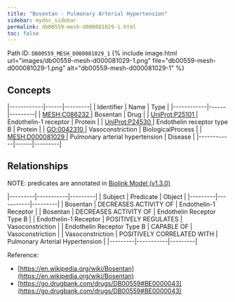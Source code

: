 ```yaml
---
title: "Bosentan - Pulmonary Arterial Hypertension"
sidebar: mydoc_sidebar
permalink: db00559-mesh-d000081029-1.html
toc: false 
---
```



Path ID: `DB00559_MESH_D000081029_1`
{% include image.html url="images/db00559-mesh-d000081029-1.png" file="db00559-mesh-d000081029-1.png" alt="db00559-mesh-d000081029-1" %}

## Concepts

|------------|------|---------|
| Identifier | Name | Type    |
|------------|------|---------|
| <a href="https://identifiers.org/MESH:C086232">MESH:C086232 </a> | Bosentan | Drug |
| <a href="https://identifiers.org/UniProt:P25101">UniProt:P25101 </a> | Endothelin-1 receptor | Protein |
| <a href="https://identifiers.org/UniProt:P24530">UniProt:P24530 </a> | Endothelin receptor type B | Protein |
| <a href="https://identifiers.org/GO:0042310">GO:0042310 </a> | Vasoconstriction | BiologicalProcess |
| <a href="https://identifiers.org/MESH:D000081029">MESH:D000081029 </a> | Pulmonary arterial hypertension | Disease |
|------------|------|---------|

## Relationships


NOTE: predicates are annotated in <a href="https://github.com/biolink/biolink-model/releases/tag/v1.3.0">Biolink Model (v1.3.0)</a>

|---------|-----------|---------|
| Subject | Predicate | Object  |
|---------|-----------|---------|
| Bosentan | DECREASES ACTIVITY OF | Endothelin-1 Receptor |
| Bosentan | DECREASES ACTIVITY OF | Endothelin Receptor Type B |
| Endothelin-1 Receptor | POSITIVELY REGULATES | Vasoconstriction |
| Endothelin Receptor Type B | CAPABLE OF | Vasoconstriction |
| Vasoconstriction | POSITIVELY CORRELATED WITH | Pulmonary Arterial Hypertension |
|---------|-----------|---------|

Reference: 
  - [https://en.wikipedia.org/wiki/Bosentan](https://en.wikipedia.org/wiki/Bosentan)
  - [https://go.drugbank.com/drugs/DB00559#BE0000043](https://go.drugbank.com/drugs/DB00559#BE0000043)
